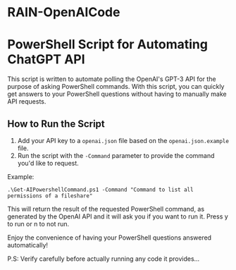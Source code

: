 # RAIN-OpenAICode

# PowerShell Script for Automating ChatGPT API

This script is written to automate polling the OpenAI's GPT-3 API for the purpose of asking PowerShell commands. With this script, you can quickly get answers to your PowerShell questions without having to manually make API requests.

## How to Run the Script

1. Add your API key to a `openai.json` file based on the `openai.json.example` file.
2. Run the script with the `-Command` parameter to provide the command you'd like to request.

Example:

    .\Get-AIPowershellCommand.ps1 -Command "Command to list all permissions of a fileshare"

This will return the result of the requested PowerShell command, as generated by the OpenAI API and it will ask you if you want to run it. Press y to run or n to not run.

Enjoy the convenience of having your PowerShell questions answered automatically!

P.S: Verify carefully before actually running any code it provides...
